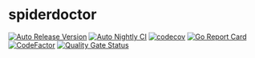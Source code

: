 # spiderdoctor
[![Auto Release Version](https://github.com/spidernet-io/spiderdoctor/actions/workflows/auto-release.yaml/badge.svg)](https://github.com/spidernet-io/spiderdoctor/actions/workflows/auto-release.yaml)
[![Auto Nightly CI](https://github.com/spidernet-io/spiderdoctor/actions/workflows/auto-nightly-ci.yaml/badge.svg)](https://github.com/spidernet-io/spiderdoctor/actions/workflows/auto-nightly-ci.yaml)
[![codecov](https://codecov.io/gh/spidernet-io/spiderdoctor/branch/main/graph/badge.svg?token=rLmsuiBLM2)](https://codecov.io/gh/spidernet-io/spiderdoctor)
[![Go Report Card](https://goreportcard.com/badge/github.com/spidernet-io/spiderdoctor)](https://goreportcard.com/report/github.com/spidernet-io/spiderdoctor)
[![CodeFactor](https://www.codefactor.io/repository/github/spidernet-io/spiderdoctor/badge)](https://www.codefactor.io/repository/github/spidernet-io/spiderdoctor)
[![Quality Gate Status](https://sonarcloud.io/api/project_badges/measure?project=spidernet-io_spiderdoctor&metric=alert_status)](https://sonarcloud.io/summary/new_code?id=spidernet-io_spiderdoctor)
